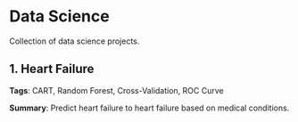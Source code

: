 # Data Science

Collection of data science projects.

## 1. Heart Failure

**Tags**: CART, Random Forest, Cross-Validation, ROC Curve

**Summary**: Predict heart failure to heart failure based on medical conditions.
